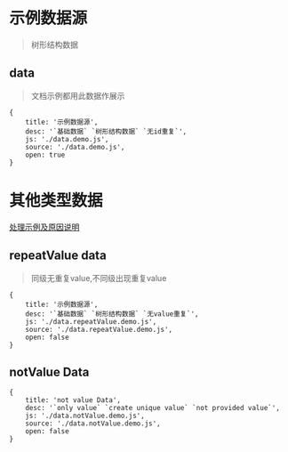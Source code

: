 # 示例数据源
> 树形结构数据

## data
> 文档示例都用此数据作展示

````code
{
    title: '示例数据源',
    desc: '`基础数据` `树形结构数据` `无id重复`',
    js: './data.demo.js',
    source: './data.demo.js',
    open: true
}
````

# 其他类型数据
[处理示例及原因说明](./demo.md#notValue)

## repeatValue data
> 同级无重复value,不同级出现重复value

````code
{
    title: '示例数据源',
    desc: '`基础数据` `树形结构数据` `无value重复`',
    js: './data.repeatValue.demo.js',
    source: './data.repeatValue.demo.js',
    open: false
}
````

## notValue Data
````code
{
    title: 'not value Data',
    desc: '`only value` `create unique value` `not provided value`',
    js: './data.notValue.demo.js',
    source: './data.notValue.demo.js',
    open: false
}
````
